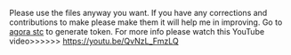 Please use the files anyway you want. If you have any corrections and contributions to make please make them it will help me in improving.
Go to [agora stc](https://www.agora.io/) to generate token. For more info please watch this YouTube video>>>>>> https://youtu.be/QvNzL_FmzLQ
